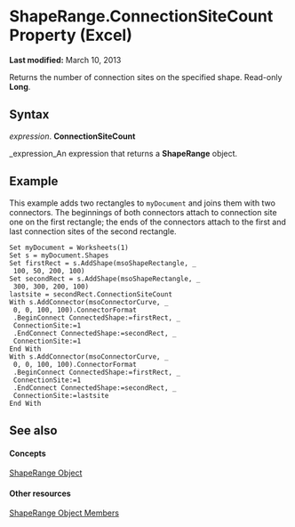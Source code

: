 
# ShapeRange.ConnectionSiteCount Property (Excel)

 **Last modified:** March 10, 2013

Returns the number of connection sites on the specified shape. Read-only  **Long**.

## Syntax

 _expression_. **ConnectionSiteCount**

 _expression_An expression that returns a  **ShapeRange** object.


## Example

This example adds two rectangles to  `myDocument` and joins them with two connectors. The beginnings of both connectors attach to connection site one on the first rectangle; the ends of the connectors attach to the first and last connection sites of the second rectangle.


```
Set myDocument = Worksheets(1) 
Set s = myDocument.Shapes 
Set firstRect = s.AddShape(msoShapeRectangle, _ 
 100, 50, 200, 100) 
Set secondRect = s.AddShape(msoShapeRectangle, _ 
 300, 300, 200, 100) 
lastsite = secondRect.ConnectionSiteCount 
With s.AddConnector(msoConnectorCurve, _ 
 0, 0, 100, 100).ConnectorFormat 
 .BeginConnect ConnectedShape:=firstRect, _ 
 ConnectionSite:=1 
 .EndConnect ConnectedShape:=secondRect, _ 
 ConnectionSite:=1 
End With 
With s.AddConnector(msoConnectorCurve, _ 
 0, 0, 100, 100).ConnectorFormat 
 .BeginConnect ConnectedShape:=firstRect, _ 
 ConnectionSite:=1 
 .EndConnect ConnectedShape:=secondRect, _ 
 ConnectionSite:=lastsite 
End With
```


## See also


#### Concepts


 [ShapeRange Object](e1b8229c-73a0-4a77-5e00-4bcec9032260.md)
#### Other resources


 [ShapeRange Object Members](1d1950c5-32ac-dfc0-8c19-07159a29a2a0.md)
